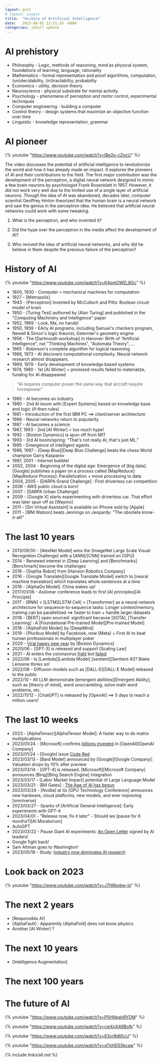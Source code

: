 ```yaml
---
layout: post
# layout: single
title:  "History of Artificial Intelligence"
date:   2023-06-01 12:51:28 -0800
categories: jekyll update
---
```


# AI prehistory

 * Philosophy - Logic, methods of reasoning, mind as physical system, foundations of learning, language, rationality
 * Mathematics - formal representation and proof algorithms, computation, (un)decidability, (in)tractability, probability
 * Economics - utility, decision theory
 * Neuroscience - physical substrate for mental activity
 * Psychology - phenomena of perception and motor control, experimental techniques
 * Computer engineering - building a computer
 * Control theory - design systems that maximize an objective function over time
 * Linguistic - knowledge representation, grammar

# AI pioneer

 {% youtube "https://www.youtube.com/watch?v=IBe2o-cZncU" %}

 The video discusses the potential of artificial intelligence to revolutionize the world and how it has already made an impact. It explores the pioneers of AI and their contributions to the field. The first major contribution was the development of the perceptron, a digital neural network designed to mimic a few brain neurons by psychologist Frank Rosenblatt in 1957. However, it did not work very well due to the limited use of a single layer of artificial neurons. Though the idea of AI was abandoned, decades later, computer scientist Geoffrey Hinton theorized that the human brain is a neural network and saw the genius in the perceptron idea. He believed that artificial neural networks could work with some tweaking.

 1. What is the perceptron, and who invented it?

 2. Did the hype over the perceptron in the media affect the development of AI?

 3. Who revived the idea of artificial neural networks, and why did he believe in them despite the previous failure of the perceptron?

# History of AI

 {% youtube "https://www.youtube.com/watch?v=K4pmOWD_8Gc" %}

 * 1800, 1930 - Computer = mechanical machines for computation
 * 1927       - [Metropolis]
 * 1943       - [Perceptron] invented by McCulloch and Pitts: Boolean circuit model of brain
 * 1950       - [Turing Test] authored by [Alan Turing] and published in the "Computing Machinery and Intelligence" paper
 * 1952, 1969 - Look, Ma, no hands!
 * 1950, 1959 - EArly AI programs, including Samuel's checkers program, Newell & Simon's logic theorist, Gelernter's geometry engine
 * 1956       - The [Dartmouth workshop] in Hanover: Birth of "Artificial Intelligence", not "Thinking Machines", "Automata Theory", ...
 * 1965       - Robinson's complete algorithm for logical reasoning
 * 1966, 1973 - AI discovers computational complexity. Neural network research almost disappears.
 * 1969, 1979 - Early development of knowledge based systems
 * 1974, 1980 - 1st [AI Winter] = promised results failed to materialize, funding for AI disappeared
> "AI requires computer power the same way that aircraft require horsepower"
 * 1980       - AI becomes an industry
 * 1980       - 2nd AI boom with [Expert Systems] based on knowledge base and logic (if-then rules)
 * 1981       - Introduction of the first IBM PC ==> client/server architecture
 * 1986       - Neural networks return to popularity
 * 1987       - AI becomes a science
 * 1987, 1993 - 2nd [AI Winter] = too much hype!
 * 1992       - [Boston Dynamics] is spun off from MIT
 * 1993       - 3rd AI boom/spring: "That's not really AI, that's just ML."
 * 1995       - Emergence of intelligent agents
 * 1996, 1997 - [Deep Blue][Deep Blue Challenge] beats the chess World champion Garry Kasparov
 * 1997, 2001 - Internet bubble!
 * 2002, 2004 - Beginning of the digital age: Emergence of [big data]. [Google] publishes a paper on a process called [MapReduce][MapReduce Process]: Parallelization + move processing to data
 * 2004, 2005 - [DARPA Grand Challenge] : First driverless car competition
 * 2006       - AWS public cloud is born!
 * 2007       - [DARPA Urban Challenge]
 * 2009       - [Google X] starts experimenting with driverless car. That effort was later spun off as [Waymo]
 * 2011       - [Siri Virtual Assistant] is available on iPhone sold by [Apple]
 * 2011       - [IBM Watson] beats Jennings on Jeopardy: "The obsolete know-it-all!"

# The last 10 years

 * 2013/09/30 - [AlexNet Model] wins the [ImageNet Large Scale Visual Recognition Challenge] with a [ANN]/[CNN] trained on [GPU]
 * 2014       - Renewed interest in [Deep Learning] and [Benchmarks][Benchmark] become the challenges
 * 2016       - [Sophia Robot] from [Hanson Robotics Company]
 * 2016       - [Google Translate][Google Translate Model] switch to [neural machine translation] which translates whole sentences at a time
 * 2016       - [AlphaGo Model]. China wakes up!
 * 2017/01/06 - Asilomar conference leads to first [AI principles][AI Principle]
 * 2017       - [RNN] < [LSTM][LSTM Cell] < [Transformer] as a neural network architecture for sequence-to-sequence tasks: Longer context/memory, training can be parallelized ==> faster to train + handle larger datasets
 * 2018       - [BERT] open sourced: significant because [SOTA], [Transfer Learning] : A [Foundational Pre-trained Model][Pre-trained Model]
 * 2018       - [AlphaFold Model] by [DeepMind]
 * 2019       - [Pluribus Model] by Facebook, now [Meta] = First AI to beat human professionals in multiplayer poker
 * 2020       - [Viral happy new year](https://www.youtube.com/watch?v=fn3KWM1kuAw) by [Boston Dynamics]
 * 2020/06    - [GPT-3] is released and support [Scaling Law]
 * 2021       - AI enters the coronavirus [fight](https://www.zdnet.com/article/ai-and-the-coronavirus-fight-how-artificial-intelligence-is-taking-on-covid-19/) but [failed](https://hbr.org/2022/03/why-ai-failed-to-live-up-to-its-potential-during-the-pandemic)
 * 2022/06    - Is [Lambda][Lambda Model] [sentient][Sentient AI]? Blake Lemoine thinks so!
 * 2022/08    - Diffusion models such as [DALL-E][DALL-E Model] released to the public
 * 2022/10    - All LLM demonstrate [emergent abilities][Emergent Ability], such as [theory of mind], word unscrambling, solve math word problems, etc.
 * 2022/11/12 - [ChatGPT] is released by [OpenAI] ==> 5 days to reach a million users!

# The last 10 weeks

 * 2023       - [AlphaTensor][AlphaTensor Model]: A faster way to do matrix multiplications
 * 2023/01/24 - [Microsoft] confirms [billions invested](https://www.cnn.com/2023/01/23/tech/microsoft-invests-chatgpt-openai) in [OpenAI][OpenAI Company]
 * 2023/01/24 - [Google] issue [Code Red](https://www.forbes.com/sites/davidphelan/2023/01/23/how-chatgpt-suddenly-became-googles-code-red-prompting-return-of-page-and-brin/)
 * 2023/03/13 - [Bard Model] announced by [Google][Google Company]: Valuation drops by 10% after preview
 * 2023/03/14 - [GPT-4] is released. [Microsoft][Microsoft Company] announces [Bing][Bing Search Engine] integration
 * 2023/03/17 - [Labor Market Impact] potential of Large Language Model
 * 2023/03/21 - [Bill Gates] : [The Age of AI has begun](https://www.gatesnotes.com/The-Age-of-AI-Has-Begun)
 * 2023/03/24 - [Nvidia] at its [GPU Technology Conference] announces new hardware, cloud platforms, new models, and ever improving [omniverse}
 * 2023/03/27 - Sparks of [Artificial General Intelligence]: Early experiments with GPT-4
 * 2023/04/01 - "Release now, fix it later" - Should we [pause for 6 months?][AI Moratorium]
 * AutoGPT
 * 2023/03/22 - Pause Giant AI experiments: [An Open Letter](https://futureoflife.org/open-letter/pause-giant-ai-experiments/) signed by AI leaders!
 * Google fight back!
 * Sam Altman goes to Washington!
 * 2023/05/18 - Study: [Industry now dominates AI research](https://mitsloan.mit.edu/ideas-made-to-matter/study-industry-now-dominates-ai-research)

# Look back on 2023

 {% youtube "https://www.youtube.com/watch?v=J7H6kobw-lo" %}

# The next 2 years

 * [Responsible AI]
 * [AlphaFault] : Apparently [AlphaFold] does not know physics. 
 * Another [AI Winter] ?

# The next 10 years

 * [Intelligence Augmentation]

# The next 100 years

# The future of AI

 {% youtube "https://www.youtube.com/watch?v=P5HNeahRYDM" %}

 {% youtube "https://www.youtube.com/watch?v=cwXnX49Bofk" %}

 {% youtube "https://www.youtube.com/watch?v=63yr9dlI0cU" %}

 {% youtube "https://www.youtube.com/watch?v=qTkHD55kcaw" %}


{% include links/all.md %}
